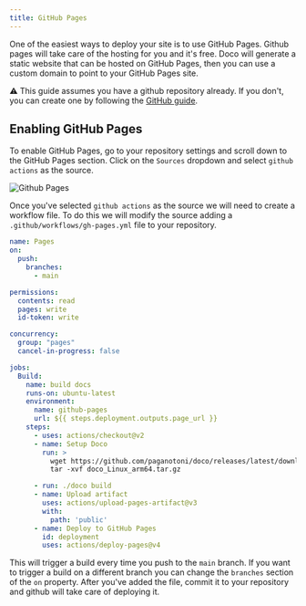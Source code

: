 ```yaml
---
title: GitHub Pages
---
```


One of the easiest ways to deploy your site is to use GitHub Pages. Github pages will take care of the hosting for you and it's free. Doco will generate a static website that can be hosted on GitHub Pages, then you can use a custom domain to point to your GitHub Pages site.

⚠️ This guide assumes you have a github repository already. If you don't, you can create one by following the [GitHub guide](https://docs.github.com/en/github/getting-started-with-github/create-a-repo).

## Enabling GitHub Pages

To enable GitHub Pages, go to your repository settings and scroll down to the GitHub Pages section. Click on the `Sources` dropdown and select `github actions` as the source.

![Github Pages](</assets/github-pages-source.png>)

Once you've selected `github actions` as the source we will need to create a workflow file. To do this we will modify the source adding a `.github/workflows/gh-pages.yml` file to your repository.

```yaml
name: Pages
on:
  push:
    branches:
      - main

permissions:
  contents: read
  pages: write
  id-token: write

concurrency:
  group: "pages"
  cancel-in-progress: false

jobs:
  Build:
    name: build docs
    runs-on: ubuntu-latest
    environment:
      name: github-pages
      url: ${{ steps.deployment.outputs.page_url }}
    steps:
      - uses: actions/checkout@v2
      - name: Setup Doco
        run: >
          wget https://github.com/paganotoni/doco/releases/latest/download/doco_Linux_x86_64.tar.gz &&
          tar -xvf doco_Linux_arm64.tar.gz

      - run: ./doco build
      - name: Upload artifact
        uses: actions/upload-pages-artifact@v3
        with:
          path: 'public'
      - name: Deploy to GitHub Pages
        id: deployment
        uses: actions/deploy-pages@v4
```

This will trigger a build every time you push to the `main` branch. If you want to trigger a build on a different branch you can change the `branches` section of the `on` property. After you've added the file, commit it to your repository and github will take care of deploying it.
